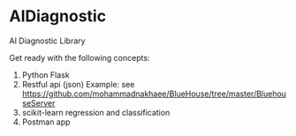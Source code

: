 # AIDiagnostic
AI Diagnostic Library

Get ready with the following concepts:

1. Python Flask
2. Restful api (json) Example: see https://github.com/mohammadnakhaee/BlueHouse/tree/master/BluehouseServer
3. scikit-learn regression and classification
4. Postman app
